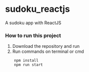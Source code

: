 # sudoku_reactjs
A sudoku app with ReactJS
### How to run this project 
1. Download the repository and run
2. Run commands on terminal or cmd
```npm
    npm install
    npm run start
```
